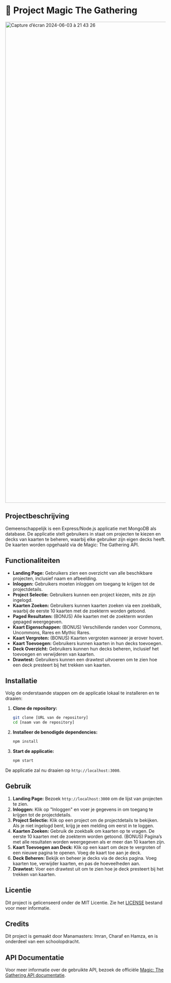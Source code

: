 #  🧌 Project Magic The Gathering

<img width="1512" alt="Capture d’écran 2024-06-03 à 21 43 26" src="https://github.com/HamzaChl/manamasters-WPL/assets/91462821/3c92550f-81dd-446a-8b26-fac9f54d49c8">

## Projectbeschrijving

Gemeenschappelijk is een Express/Node.js applicatie met MongoDB als database. De applicatie stelt gebruikers in staat om projecten te kiezen en decks van kaarten te beheren, waarbij elke gebruiker zijn eigen decks heeft. De kaarten worden opgehaald via de Magic: The Gathering API.

## Functionaliteiten

- **Landing Page:** Gebruikers zien een overzicht van alle beschikbare projecten, inclusief naam en afbeelding.
- **Inloggen:** Gebruikers moeten inloggen om toegang te krijgen tot de projectdetails.
- **Project Selectie:** Gebruikers kunnen een project kiezen, mits ze zijn ingelogd.
- **Kaarten Zoeken:** Gebruikers kunnen kaarten zoeken via een zoekbalk, waarbij de eerste 10 kaarten met de zoekterm worden getoond.
- **Paged Resultaten:** (BONUS) Alle kaarten met de zoekterm worden gepaged weergegeven.
- **Kaart Eigenschappen:** (BONUS) Verschillende randen voor Commons, Uncommons, Rares en Mythic Rares.
- **Kaart Vergroten:** (BONUS) Kaarten vergroten wanneer je erover hovert.
- **Kaart Toevoegen:** Gebruikers kunnen kaarten in hun decks toevoegen.
- **Deck Overzicht:** Gebruikers kunnen hun decks beheren, inclusief het toevoegen en verwijderen van kaarten.
- **Drawtest:** Gebruikers kunnen een drawtest uitvoeren om te zien hoe een deck presteert bij het trekken van kaarten.

## Installatie

Volg de onderstaande stappen om de applicatie lokaal te installeren en te draaien:

1. **Clone de repository:**
    ```bash
    git clone [URL van de repository]
    cd [naam van de repository]
    ```

2. **Installeer de benodigde dependencies:**
    ```bash
    npm install
    ```

3. **Start de applicatie:**
    ```bash
    npm start
    ```

De applicatie zal nu draaien op `http://localhost:3000`.

## Gebruik

1. **Landing Page:** Bezoek `http://localhost:3000` om de lijst van projecten te zien.
2. **Inloggen:** Klik op "Inloggen" en voer je gegevens in om toegang te krijgen tot de projectdetails.
3. **Project Selectie:** Klik op een project om de projectdetails te bekijken. Als je niet ingelogd bent, krijg je een melding om eerst in te loggen.
4. **Kaarten Zoeken:** Gebruik de zoekbalk om kaarten op te vragen. De eerste 10 kaarten met de zoekterm worden getoond. (BONUS) Pagina’s met alle resultaten worden weergegeven als er meer dan 10 kaarten zijn.
5. **Kaart Toevoegen aan Deck:** Klik op een kaart om deze te vergroten of een nieuwe pagina te openen. Voeg de kaart toe aan je deck.
6. **Deck Beheren:** Bekijk en beheer je decks via de decks pagina. Voeg kaarten toe, verwijder kaarten, en pas de hoeveelheden aan.
7. **Drawtest:** Voer een drawtest uit om te zien hoe je deck presteert bij het trekken van kaarten.


## Licentie

Dit project is gelicenseerd onder de MIT Licentie. Zie het [LICENSE](LICENSE) bestand voor meer informatie.

## Credits

Dit project is gemaakt door Manamasters: Imran, Charaf en Hamza, en is onderdeel van een schoolopdracht.

## API Documentatie

Voor meer informatie over de gebruikte API, bezoek de officiële [Magic: The Gathering API documentatie](https://api.magicthegathering.io/v1/cards).
